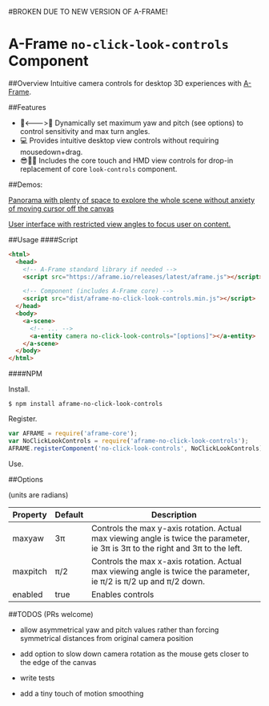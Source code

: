 #BROKEN DUE TO NEW VERSION OF A-FRAME!

# A-Frame `no-click-look-controls` Component

##Overview
Intuitive camera controls for desktop 3D experiences with [A-Frame](aframe.io).

##Features
* :no_entry_sign:<--->:no_entry_sign: Dynamically set maximum yaw and pitch (see options) to control sensitivity and max turn angles.
* :computer: Provides intuitive desktop view controls without requiring mousedown+drag.
* :sunglasses::iphone::100: Includes the core touch and HMD view controls for drop-in replacement of core `look-controls` component.

##Demos:

[Panorama with plenty of space to explore the whole scene without anxiety of moving cursor off the canvas](https://alexrkass.github.io/no-click-example/)

[User interface with restricted view angles to focus user on content.](https://alexrkass.github.io/aframe-thetarestricted-example)

##Usage
####Script
```html
<html>
  <head>
    <!-- A-Frame standard library if needed -->
    <script src="https://aframe.io/releases/latest/aframe.js"></script>

    <!-- Component (includes A-Frame core) -->
    <script src="dist/aframe-no-click-look-controls.min.js"></script>
  </head>
  <body>
    <a-scene>
      <!-- ... -->
      <a-entity camera no-click-look-controls="[options]"></a-entity>
    </a-scene>
  </body>
</html>
```
####NPM

Install.

```
$ npm install aframe-no-click-look-controls
```

Register.

```javascript
var AFRAME = require('aframe-core');
var NoClickLookControls = require('aframe-no-click-look-controls');
AFRAME.registerComponent('no-click-look-controls', NoClickLookControls);
```

Use.

##Options

(units are radians)

Property      | Default | Description
--------------|---------|-------------
maxyaw        | 3π      | Controls the max y-axis rotation. Actual max viewing angle is twice the parameter, ie 3π is 3π to the right and 3π to the left.
maxpitch      | π/2     | Controls the max x-axis rotation. Actual max viewing angle is twice the parameter, ie π/2 is π/2 up and π/2 down.
enabled       | true    | Enables controls

##TODOS (PRs welcome)

* allow asymmetrical yaw and pitch values rather than forcing symmetrical distances from original camera position

* add option to slow down camera rotation as the mouse gets closer to the edge of the canvas

* write tests

* add a tiny touch of motion smoothing
